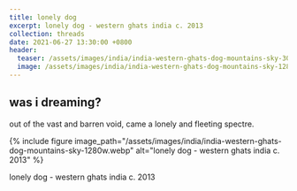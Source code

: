 ```yaml
---
title: lonely dog
excerpt: lonely dog - western ghats india c. 2013
collection: threads
date: 2021-06-27 13:30:00 +0800
header:
  teaser: /assets/images/india/india-western-ghats-dog-mountains-sky-300w.webp
  image: /assets/images/india/india-western-ghats-dog-mountains-sky-1280w.webp
---
```


## was i dreaming?

out of the vast and barren void, came a lonely and fleeting spectre.

{% include figure image_path="/assets/images/india/india-western-ghats-dog-mountains-sky-1280w.webp" alt="lonely dog - western ghats india c. 2013" %}

lonely dog - western ghats india c. 2013